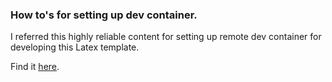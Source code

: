 ### How to's for setting up dev container.

I referred this highly reliable content for setting up remote dev container for developing this Latex template. 

Find it [here](https://github.com/thehale/expressive-resume/tree/main/.devcontainer).